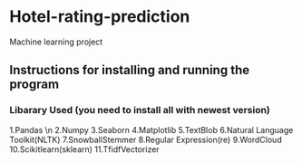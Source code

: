 # Hotel-rating-prediction
Machine learning project
## Instructions for installing and running the program
### Libarary Used (you need to install all with newest version)
1.Pandas \n
2.Numpy
3.Seaborn
4.Matplotlib
5.TextBlob
6.Natural Language Toolkit(NLTK)
7.SnowballStemmer
8.Regular Expression(re)
9.WordCloud
10.Scikitlearn(sklearn)
11.TfidfVectorizer

